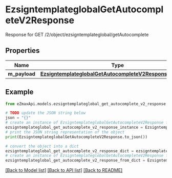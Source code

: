# EzsigntemplateglobalGetAutocompleteV2Response

Response for GET /2/object/ezsigntemplateglobal/getAutocomplete

## Properties

Name | Type | Description | Notes
------------ | ------------- | ------------- | -------------
**m_payload** | [**EzsigntemplateglobalGetAutocompleteV2ResponseMPayload**](EzsigntemplateglobalGetAutocompleteV2ResponseMPayload.md) |  | 

## Example

```python
from eZmaxApi.models.ezsigntemplateglobal_get_autocomplete_v2_response import EzsigntemplateglobalGetAutocompleteV2Response

# TODO update the JSON string below
json = "{}"
# create an instance of EzsigntemplateglobalGetAutocompleteV2Response from a JSON string
ezsigntemplateglobal_get_autocomplete_v2_response_instance = EzsigntemplateglobalGetAutocompleteV2Response.from_json(json)
# print the JSON string representation of the object
print(EzsigntemplateglobalGetAutocompleteV2Response.to_json())

# convert the object into a dict
ezsigntemplateglobal_get_autocomplete_v2_response_dict = ezsigntemplateglobal_get_autocomplete_v2_response_instance.to_dict()
# create an instance of EzsigntemplateglobalGetAutocompleteV2Response from a dict
ezsigntemplateglobal_get_autocomplete_v2_response_from_dict = EzsigntemplateglobalGetAutocompleteV2Response.from_dict(ezsigntemplateglobal_get_autocomplete_v2_response_dict)
```
[[Back to Model list]](../README.md#documentation-for-models) [[Back to API list]](../README.md#documentation-for-api-endpoints) [[Back to README]](../README.md)


